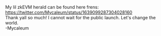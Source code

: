 My lil zkEVM herald can be found here frens: https://twitter.com/Mycaleum/status/1639099287304028160  
Thank yall so much! I cannot wait for the public launch. Let's change the world.  
-Mycaleum
